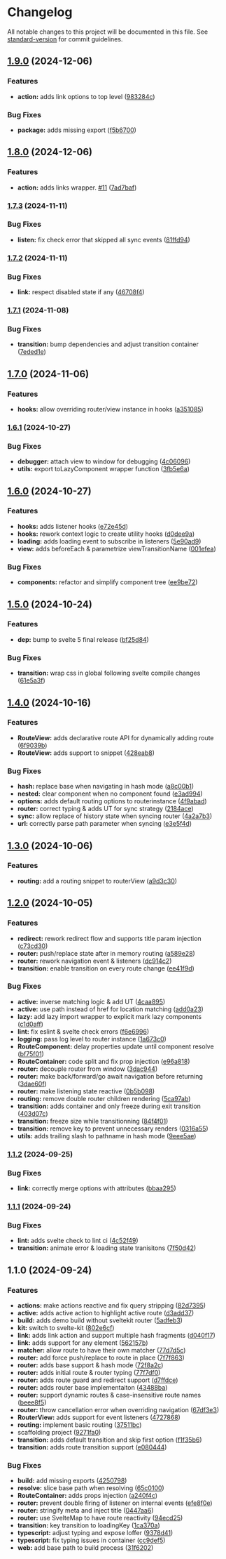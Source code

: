 # Changelog

All notable changes to this project will be documented in this file. See [standard-version](https://github.com/conventional-changelog/standard-version) for commit guidelines.

## [1.9.0](https://github.com/dvcol/svelte-simple-router/compare/v1.8.0...v1.9.0) (2024-12-06)


### Features

* **action:** adds link options to top level ([983284c](https://github.com/dvcol/svelte-simple-router/commit/983284c2276ec6b06efc6802a758250e12dbf33a))


### Bug Fixes

* **package:** adds missing export ([f5b6700](https://github.com/dvcol/svelte-simple-router/commit/f5b67003d5d7257fabd45c1345825411ad75701d))

## [1.8.0](https://github.com/dvcol/svelte-simple-router/compare/v1.7.3...v1.8.0) (2024-12-06)


### Features

* **action:** adds links wrapper. [#11](https://github.com/dvcol/svelte-simple-router/issues/11) ([7ad7baf](https://github.com/dvcol/svelte-simple-router/commit/7ad7baf781c638f4b48798db2a6c303944a2f64f))

### [1.7.3](https://github.com/dvcol/svelte-simple-router/compare/v1.7.2...v1.7.3) (2024-11-11)


### Bug Fixes

* **listen:** fix check error that skipped all sync events ([81ffd94](https://github.com/dvcol/svelte-simple-router/commit/81ffd9446a4b92eac2b804e65a2799263e928f89))

### [1.7.2](https://github.com/dvcol/svelte-simple-router/compare/v1.7.1...v1.7.2) (2024-11-11)


### Bug Fixes

* **link:** respect disabled state if any ([46708f4](https://github.com/dvcol/svelte-simple-router/commit/46708f4c188b8a7c3c37688c909f52f1fa49a3a8))

### [1.7.1](https://github.com/dvcol/svelte-simple-router/compare/v1.7.0...v1.7.1) (2024-11-08)


### Bug Fixes

* **transition:** bump dependencies and adjust transition container ([7eded1e](https://github.com/dvcol/svelte-simple-router/commit/7eded1ec3cc5522e401dff42732f6b5b2cb63090))

## [1.7.0](https://github.com/dvcol/svelte-simple-router/compare/v1.6.1...v1.7.0) (2024-11-06)


### Features

* **hooks:** allow overriding router/view instance in hooks ([a351085](https://github.com/dvcol/svelte-simple-router/commit/a35108565bc4de14ec053a38cdfdf9ff2f3e5d9a))

### [1.6.1](https://github.com/dvcol/svelte-simple-router/compare/v1.6.0...v1.6.1) (2024-10-27)


### Bug Fixes

* **debugger:** attach view to window for debugging ([4c06096](https://github.com/dvcol/svelte-simple-router/commit/4c0609648d8c425e42038d4ddbfd874dc04a8d05))
* **utils:** export toLazyComponent wrapper function ([3fb5e6a](https://github.com/dvcol/svelte-simple-router/commit/3fb5e6ae9c84c1a4e5e401bd85522ee27a4da803))

## [1.6.0](https://github.com/dvcol/svelte-simple-router/compare/v1.5.0...v1.6.0) (2024-10-27)


### Features

* **hooks:** adds listener hooks ([e72e45d](https://github.com/dvcol/svelte-simple-router/commit/e72e45de2729c04c29d9da52d35927eb34135949))
* **hooks:** rework context logic to create utility hooks ([d0dee9a](https://github.com/dvcol/svelte-simple-router/commit/d0dee9a8a97fc400d69ae84e8f37d9c42774ce2e))
* **loading:** adds loading event to subscribe in listeners ([5e90ad9](https://github.com/dvcol/svelte-simple-router/commit/5e90ad952864c6a9677bbda98fd84d418c16c7ae))
* **view:** adds beforeEach & parametrize viewTransitionName ([001efea](https://github.com/dvcol/svelte-simple-router/commit/001efea99b013e064511e95d37c25cb6f2a835f6))


### Bug Fixes

* **components:** refactor and simplify component tree ([ee9be72](https://github.com/dvcol/svelte-simple-router/commit/ee9be72c5a96fbaad6a14face0478bcc83af7f33))

## [1.5.0](https://github.com/dvcol/svelte-simple-router/compare/v1.4.0...v1.5.0) (2024-10-24)


### Features

* **dep:** bump to svelte 5 final release ([bf25d84](https://github.com/dvcol/svelte-simple-router/commit/bf25d84941c0987ae9db9ad7ce562f8b83b5bc61))


### Bug Fixes

* **transition:** wrap css in global following svelte compile changes ([61e5a3f](https://github.com/dvcol/svelte-simple-router/commit/61e5a3fa6fb5624798c484ca2e46db667c8e895c))

## [1.4.0](https://github.com/dvcol/svelte-simple-router/compare/v1.3.0...v1.4.0) (2024-10-16)


### Features

* **RouteView:** adds declarative route API for dynamically adding route ([6f9039b](https://github.com/dvcol/svelte-simple-router/commit/6f9039b484536fccb427cdb4f00c2fd94709b636))
* **RouteView:** adds support to snippet ([428eab8](https://github.com/dvcol/svelte-simple-router/commit/428eab87d47668dac96873e3979f24cb35dc417e))


### Bug Fixes

* **hash:** replace base when navigating in hash mode ([a8c00b1](https://github.com/dvcol/svelte-simple-router/commit/a8c00b13601a200294a74e8c226251b3096d9a10))
* **nested:** clear component when no component found ([e3ad994](https://github.com/dvcol/svelte-simple-router/commit/e3ad9940923c2877f2ed00ccbd5ac0dacd98260a))
* **options:** adds default routing options to routerinstance ([4f9abad](https://github.com/dvcol/svelte-simple-router/commit/4f9abad8a84d91c2da314aeab86e7a0ba8fc461f))
* **router:** correct typing & adds UT for sync strategy ([2184ace](https://github.com/dvcol/svelte-simple-router/commit/2184ace3abd70494a47ac2f572dd3ab739e2ab77))
* **sync:** allow replace of history state when syncing router ([4a2a7b3](https://github.com/dvcol/svelte-simple-router/commit/4a2a7b3dbd8db2c89311ed97b7400ad5b1a3b3d6))
* **url:** correctly parse path parameter when syncing ([e3e5f4d](https://github.com/dvcol/svelte-simple-router/commit/e3e5f4d952e5409b9a9e56ee639437a90f3a89f5))

## [1.3.0](https://github.com/dvcol/svelte-simple-router/compare/v1.2.0...v1.3.0) (2024-10-06)


### Features

* **routing:** add a routing snippet to routerView ([a9d3c30](https://github.com/dvcol/svelte-simple-router/commit/a9d3c30b533896089842d4679f304af61175f487))

## [1.2.0](https://github.com/dvcol/svelte-simple-router/compare/v1.1.2...v1.2.0) (2024-10-05)


### Features

* **redirect:** rework redirect flow and supports title param injection ([c73cd30](https://github.com/dvcol/svelte-simple-router/commit/c73cd30cd77b104443e88675900c385375d83175))
* **router:** push/replace state after in memory routing ([a589e28](https://github.com/dvcol/svelte-simple-router/commit/a589e28c0c5debf3cbce85507c2c00382f3c9325))
* **router:** rework navigation event & listeners ([dc914c2](https://github.com/dvcol/svelte-simple-router/commit/dc914c21bc162279ab79a280f74f87954a3e1148))
* **transition:** enable transition on every route change ([ee41f9d](https://github.com/dvcol/svelte-simple-router/commit/ee41f9d307422318dcd7828a365119ebafa8db75))


### Bug Fixes

* **active:** inverse matching logic & add UT ([4caa895](https://github.com/dvcol/svelte-simple-router/commit/4caa895315713889fc8f5a7f0803a3b33fb20f8b))
* **active:** use path instead of href for location matching ([add0a23](https://github.com/dvcol/svelte-simple-router/commit/add0a23d1b5d8903c8f7cc55ea22ab5cfdc97b91))
* **lazy:** add lazy import wrapper to explicit mark lazy components ([c1d0aff](https://github.com/dvcol/svelte-simple-router/commit/c1d0affac60750f6c3f2e5abcd99b455334fbec1))
* **lint:** fix eslint & svelte check errors ([f6e6996](https://github.com/dvcol/svelte-simple-router/commit/f6e6996380ebef93821876752caa03708e887f45))
* **logging:** pass log level to router instance ([1a673c0](https://github.com/dvcol/svelte-simple-router/commit/1a673c01133765415d10cb7b7dbdd9d456f84992))
* **RouteComponent:** delay properties update until component resolve ([bf75f01](https://github.com/dvcol/svelte-simple-router/commit/bf75f01270567b990261b74c44ebed25899ac05d))
* **RouteContainer:** code split and fix prop injection ([e96a818](https://github.com/dvcol/svelte-simple-router/commit/e96a818a9eac77c01ec0a1756f8b700961775270))
* **router:** decouple router from window ([3dac944](https://github.com/dvcol/svelte-simple-router/commit/3dac94418bb1665dc1d3cfae0c643769e8028fff))
* **router:** make back/forward/go await navigation before returning ([3dae60f](https://github.com/dvcol/svelte-simple-router/commit/3dae60fd7a0f9efe8b98f1cb61d790c051074e53))
* **router:** make listening state reactive ([0b5b098](https://github.com/dvcol/svelte-simple-router/commit/0b5b0984c97d7edbdc8fbf360a21810bf31736dc))
* **routing:** remove double router children rendering ([5ca97ab](https://github.com/dvcol/svelte-simple-router/commit/5ca97ab605b67349f3b93f992e061240d9bcd5cc))
* **transition:** adds container and only freeze during exit transition ([403d07c](https://github.com/dvcol/svelte-simple-router/commit/403d07c887d37ea15204ca440910ab025d47bf76))
* **transition:** freeze size while transitionning ([84f4f01](https://github.com/dvcol/svelte-simple-router/commit/84f4f01884a052df967eafa26103ff53092248a9))
* **transition:** remove key to prevent unnecessary renders ([0316a55](https://github.com/dvcol/svelte-simple-router/commit/0316a553054597b2a36a796aa81c1af0cad8d4a1))
* **utils:** adds trailing slash to pathname in hash mode ([9eee5ae](https://github.com/dvcol/svelte-simple-router/commit/9eee5ae6c8da46b2ed9ccbc5196234378d89b003))

### [1.1.2](https://github.com/dvcol/svelte-simple-router/compare/v1.1.1...v1.1.2) (2024-09-25)


### Bug Fixes

* **link:** correctly merge options with attributes ([bbaa295](https://github.com/dvcol/svelte-simple-router/commit/bbaa295e0c601a6f010d3568433f0f0d50f86484))

### [1.1.1](https://github.com/dvcol/svelte-simple-router/compare/v1.1.0...v1.1.1) (2024-09-24)


### Bug Fixes

* **lint:** adds svelte check to lint ci ([4c52f49](https://github.com/dvcol/svelte-simple-router/commit/4c52f493f4ba6f81bf314d3f8b7b6c03876921c4))
* **transition:** animate error & loading state tranisitons ([7f50d42](https://github.com/dvcol/svelte-simple-router/commit/7f50d422480c72c88c667b330dd63a2321e2659a))

## 1.1.0 (2024-09-24)


### Features

* **actions:** make actions reactive and fix query stripping ([82d7395](https://github.com/dvcol/svelte-simple-router/commit/82d73959158b4dedba76098e011c6d75744c823e))
* **active:** adds active action to highlight active route ([d3add37](https://github.com/dvcol/svelte-simple-router/commit/d3add37610bf0a81ca77a61bef22a3df573d28bb))
* **build:** adds demo build without sveltekit router ([5adfeb3](https://github.com/dvcol/svelte-simple-router/commit/5adfeb36558daf8ff3f613f5886bf8c682d07d13))
* **kit:** switch to svelte-kit ([802e6cf](https://github.com/dvcol/svelte-simple-router/commit/802e6cf472c559c0e7177c6170bc09c06ed71192))
* **link:** adds link action and support multiple hash fragments ([d040f17](https://github.com/dvcol/svelte-simple-router/commit/d040f17657d3f6e45c1a2ca7a68a5d24be9e281b))
* **link:** adds support for any element ([562157b](https://github.com/dvcol/svelte-simple-router/commit/562157b1185d1086a72b62988b7e06b82c35bf5a))
* **matcher:** allow route to have their own matcher ([77d7d5c](https://github.com/dvcol/svelte-simple-router/commit/77d7d5c27624cf7f7ef966a14895e660f0b0241e))
* **router:** add force push/replace to route in place ([7f7f863](https://github.com/dvcol/svelte-simple-router/commit/7f7f8638b7851ae917ee0c05d5583c95da3d7dc7))
* **router:** adds base support & hash mode ([72f8a2c](https://github.com/dvcol/svelte-simple-router/commit/72f8a2c37ef77b41d4761008cef29a3140c995f0))
* **router:** adds initial route & router typing ([77f7df0](https://github.com/dvcol/svelte-simple-router/commit/77f7df0aa97923351166131e57bcf74c1be7e553))
* **router:** adds route guard and redirect support ([d7ffdce](https://github.com/dvcol/svelte-simple-router/commit/d7ffdce07f529d6a724de45fb4653ecf7caa32d0))
* **router:** adds router base implementaiton ([43488ba](https://github.com/dvcol/svelte-simple-router/commit/43488ba5f2b71146a30dbf7a1d3da030cfcee26c))
* **router:** support dynamic routes & case-insensitive route names ([beee8f5](https://github.com/dvcol/svelte-simple-router/commit/beee8f547c76f3f919f7b70685021ef4539e7135))
* **router:** throw cancellation error when overriding navigation ([67df3e3](https://github.com/dvcol/svelte-simple-router/commit/67df3e32bc7d603b943916479ec94d5265930011))
* **RouterView:** adds support for event listeners ([4727868](https://github.com/dvcol/svelte-simple-router/commit/47278680619f2274ef8c38461a8fc70e74a49af5))
* **routing:** implement basic routing ([37511bc](https://github.com/dvcol/svelte-simple-router/commit/37511bcb12e4fe0eb79e8dc0733536abfb884466))
* scaffolding project ([9271fa0](https://github.com/dvcol/svelte-simple-router/commit/9271fa062bf5c7c2061ec96097b3a00727bf0f2c))
* **transition:** adds default transition and skip first option ([f1f35b6](https://github.com/dvcol/svelte-simple-router/commit/f1f35b6c27ac1fd62fb3fe2bf9834388c23e1e00))
* **transition:** adds route transition support ([e080444](https://github.com/dvcol/svelte-simple-router/commit/e0804444f4932903b8e2068853fde3b854b62fdf))


### Bug Fixes

* **build:** add missing exports ([4250798](https://github.com/dvcol/svelte-simple-router/commit/4250798774e4da3d69c8b983f1c711cf655ec73d))
* **resolve:** slice base path when resolving ([65c0100](https://github.com/dvcol/svelte-simple-router/commit/65c0100398a122fbbb588c1441fa9769237b531b))
* **RouteContainer:** adds props injection ([a240f4c](https://github.com/dvcol/svelte-simple-router/commit/a240f4cb6bb50732ab69a9bffbd1115f5c847d27))
* **router:** prevent double firing of listener on internal events ([efe8f0e](https://github.com/dvcol/svelte-simple-router/commit/efe8f0eef5645e1c8a5161c830a6d73d6abeafe9))
* **router:** stringify meta and inject title ([0447aa6](https://github.com/dvcol/svelte-simple-router/commit/0447aa6b152be15726a81be296eaff5da8f309e3))
* **router:** use SvelteMap to have route reactivity ([94ecd25](https://github.com/dvcol/svelte-simple-router/commit/94ecd2596cd6783a76d85a5f85b5840a13962108))
* **transition:** key transition to loadingKey ([1ca370a](https://github.com/dvcol/svelte-simple-router/commit/1ca370af1d892f8291d2464145c6a582eeee7438))
* **typescript:** adjust typing and expose loffer ([9378d41](https://github.com/dvcol/svelte-simple-router/commit/9378d412ab58342412010c52d82425642a15bf6a))
* **typescript:** fix typing issues in container ([cc9def5](https://github.com/dvcol/svelte-simple-router/commit/cc9def5fd68261a8bb8c5339865c3bbf7710859f))
* **web:** add base path to build process ([31f6202](https://github.com/dvcol/svelte-simple-router/commit/31f6202e4b34c525989eeaec6447dcc5c4f833fa))
